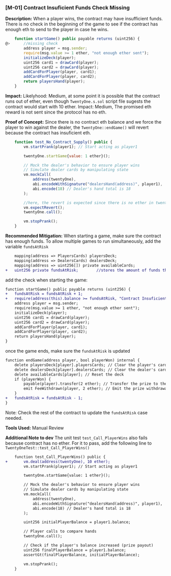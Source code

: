 ### [M-01] Contract Insuficient Funds Check Missing

**Description:** 
When a player wins, the contract may have insufficient funds.
There is no check in the beginning of the game to see if the contract has enough eth to send to the player in case he wins.

```javascript
    function startGame() public payable returns (uint256) {
@>      //missing check
        address player = msg.sender;
        require(msg.value >= 1 ether, "not enough ether sent");
        initializeDeck(player);
        uint256 card1 = drawCard(player);
        uint256 card2 = drawCard(player);
        addCardForPlayer(player, card1);
        addCardForPlayer(player, card2);
        return playersHand(player);
    }
```


**Impact:**
Likelyhood: Medium, at some point it is possible that the contract runs out of ether, even though `TwentyOne.s.sol` script file sugests the contract would start with 10 ether.
Impact: Medium, The promised eth reward is not sent since the protocol has no eth.

**Proof of Concept:**
Since there is no contract eth balance and we force the player to win against the dealer, the `TwentyOne::endGame()` will revert because the contract has insuficient eth.
```javascript
    function test_No_Contract_Supply() public {
        vm.startPrank(player1); // Start acting as player1

        twentyOne.startGame{value: 1 ether}();

        // Mock the dealer's behavior to ensure player wins
        // Simulate dealer cards by manipulating state
        vm.mockCall(
            address(twentyOne),
            abi.encodeWithSignature("dealersHand(address)", player1),
            abi.encode(18) // Dealer's hand total is 18
        );

        //here, the revert is expected since there is no ether in twentyOne contract. The player will not receive ether.
        vm.expectRevert();
        twentyOne.call();

        vm.stopPrank();
    }
```

**Recommended Mitigation:**
When starting a game, make sure the contract has enough funds.
To allow multiple games to run simultaneously, add the variable `fundsAtRisk`
```diff
    mapping(address => PlayersCards) playersDeck;
    mapping(address => DealersCards) dealersDeck;
    mapping(address => uint256[]) private availableCards;
+   uint256 private fundsAtRisk;        //stores the amount of funds the contract can lose
```
add the check when starting the game:
```diff
function startGame() public payable returns (uint256) {
+   fundsAtRisk = fundsAtRisk + 1;
+   require(address(this).balance >= fundsAtRisk, "Contract Insuficient Funds");
    address player = msg.sender;
    require(msg.value >= 1 ether, "not enough ether sent");
    initializeDeck(player);
    uint256 card1 = drawCard(player);
    uint256 card2 = drawCard(player);
    addCardForPlayer(player, card1);
    addCardForPlayer(player, card2);
    return playersHand(player);
}
```
once the game ends, make sure the `fundsAtRisk` is updated
```diff
function endGame(address player, bool playerWon) internal {
    delete playersDeck[player].playersCards; // Clear the player's cards
    delete dealersDeck[player].dealersCards; // Clear the dealer's cards
    delete availableCards[player]; // Reset the deck
    if (playerWon) {
        payable(player).transfer(2 ether); // Transfer the prize to the player
        emit FeeWithdrawn(player, 2 ether); // Emit the prize withdrawal event
    }
+   fundsAtRisk = fundsAtRisk - 1;
}
```
Note: Check the rest of the contract to update the `fundsAtRisk` case needed.

**Tools Used:**
Manual Review

**Additional Note to dev**
The unit test `test_Call_PlayerWins` also fails because contract has no ether. For it to pass, add the following line to `TwentyOneTest::test_Call_PlayerWins()`

```diff
    function test_Call_PlayerWins() public {
+       vm.deal(address(twentyOne), 10 ether);
        vm.startPrank(player1); // Start acting as player1

        twentyOne.startGame{value: 1 ether}();

        // Mock the dealer's behavior to ensure player wins
        // Simulate dealer cards by manipulating state
        vm.mockCall(
            address(twentyOne),
            abi.encodeWithSignature("dealersHand(address)", player1),
            abi.encode(18) // Dealer's hand total is 18
        );

        uint256 initialPlayerBalance = player1.balance;

        // Player calls to compare hands
        twentyOne.call();

        // Check if the player's balance increased (prize payout)
        uint256 finalPlayerBalance = player1.balance;
        assertGt(finalPlayerBalance, initialPlayerBalance);

        vm.stopPrank();
    }
```
